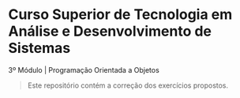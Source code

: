 # Curso Superior de Tecnologia em Análise e Desenvolvimento de Sistemas
3º Módulo | Programação Orientada a Objetos

> Este repositório contém a correção dos exercícios propostos.
